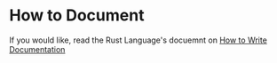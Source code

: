 # How to Document

If you would like, read the Rust Language's docuemnt on [How to Write Documentation](https://doc.rust-lang.org/rustdoc/how-to-write-documentation.html)